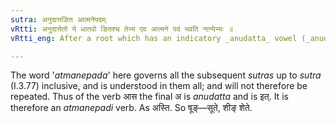 ```yaml
---
sutra: अनुदात्तङित आत्मनेपदम्
vRtti: अनु्दात्तेतो ये धातवो ङितश्च तेभ्य एव आत्मने पदं भवति नान्येभ्यः ॥
vRtti_eng: After a root which has an indicatory _anudatta_ vowel (_anudattet_) or an indicatory _n_ (_nit_), the affixes are those of the _Atmanepada_.

---
```

The word '_atmanepada_' here governs all the subsequent _sutras_ up to _sutra_ (I.3.77) inclusive, and is understood in them all; and will not therefore be repeated. Thus of the verb आस the final अ is _anudatta_ and is इत्. It is therefore an _atmanepadi_ verb. As अस्ति. So षूङ्—सूते, शीङ् शेते.